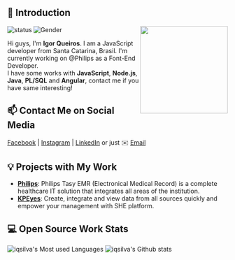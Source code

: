 ## 👋 Introduction

<img align='right' src='https://user-images.githubusercontent.com/5713670/87202985-820dcb80-c2b6-11ea-9f56-7ec461c497c3.gif' width='200"'>

![status](https://img.shields.io/badge/status-up-brightgreen) ![Gender](https://img.shields.io/badge/gender-%F0%9F%A4%B5-lightgrey)

Hi guys, I'm **Igor Queiros**. I am a JavaScript developer from Santa Catarina, Brasil. I'm currently working on @Philips as a Font-End Developer.  
I have some works with **JavaScript**, **Node.js**, **Java**, **PL/SQL** and **Angular**, contact me if you have same interesting!

## 📫 Contact Me on Social Media

[Facebook][-1] | [Instagram][0] | [LinkedIn][1] or just ✉️ [Email](mailto:igor.queiros@outlook.com)

## 💡 Projects with My Work

- [**Philips**](https://www.philips.com.br/): Philips Tasy EMR (Electronical Medical Record) is a complete healthcare IT solution that integrates all areas of the institution.
- [**KPEyes**](https://www.kpeyes.com.br/): Create, integrate and view data from all sources quickly and empower your management with SHE platform.

## 💻 Open Source Work Stats

![iqsilva's Most used Languages](https://github-readme-stats.vercel.app/api/top-langs/?username=iqsilva)
![iqsilva's Github stats](https://github-readme-stats.vercel.app/api?username=iqsilva&show_icons=true)

<!--
**iqsilva/iqsilva** is a ✨ _special_ ✨ repository because its `README.md` (this file) appears on your GitHub profile.
-->
[-1]: https://www.facebook.com/igor.queiros.silva
[0]: https://www.instagram.com/igor_queiros/
[1]: https://www.linkedin.com/in/igorqueiros/
